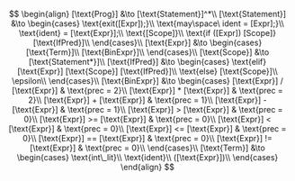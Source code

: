 $$
\begin{align}
    [\text{Prog}] &\to [\text{Statement}]^*\\
    [\text{Statement}] &\to 
        \begin{cases}
            \text{exit([Expr]);}\\
            \text{may\space\ ident = [Expr];}\\
            \text{ident} = [\text{Expr}];\\
            \text{[Scope]}\\
            \text{if ([Expr]) [Scope]} [\text{IfPred}]\\
        \end{cases}\\
    [\text{Expr}] &\to 
        \begin{cases}
            [\text{Term}]\\
            [\text{BinExpr}]\\
        \end{cases}\\
    [\text{Scope}] &\to [\text{Statement*}]\\
    [\text{IfPred}] &\to
        \begin{cases}
            \text{elif} [\text{Expr}] [\text{Scope}] [\text{IfPred}]\\
            \text{else} [\text{Scope}]\\
            \epsilon\\
        \end{cases}\\
    [\text{BinExpr}] &\to 
        \begin{cases}
            [\text{Expr}] / [\text{Expr}] & \text{prec = 2}\\
            [\text{Expr}] * [\text{Expr}] & \text{prec = 2}\\
            [\text{Expr}] + [\text{Expr}] & \text{prec = 1}\\
            [\text{Expr}] - [\text{Expr}] & \text{prec = 1}\\
            [\text{Expr}] > [\text{Expr}] & \text{prec = 0}\\
            [\text{Expr}] >= [\text{Expr}] & \text{prec = 0}\\
            [\text{Expr}] < [\text{Expr}] & \text{prec = 0}\\
            [\text{Expr}] <= [\text{Expr}] & \text{prec = 0}\\
            [\text{Expr}] == [\text{Expr}] & \text{prec = 0}\\
            [\text{Expr}] != [\text{Expr}] & \text{prec = 0}\\
        \end{cases}\\
    [\text{Term}] &\to 
        \begin{cases}
            \text{int\_lit}\\
            \text{ident}\\
            ([\text{Expr}])\\
        \end{cases}
\end{align}
$$